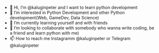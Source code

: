 - 👋 Hi, I’m @kaluginpeter and I want to learn python development
- 👀 I’m interested in Python Development and other Python development(Web, GameDev, Data Science)
- 🌱 I’m currently learning yourself and with friends
- 💞️ I’m looking to collaborate  with somebody who wanna write coding, be a friend and learn python with me) 
- 📫 How to reach me Instagramm @kaluginpeter or Telegram @kaluginpeter

<!---
kaluginpeter/kaluginpeter is a ✨ special ✨ repository because its `README.md` (this file) appears on your GitHub profile.
You can click the Preview link to take a look at your changes.
--->
